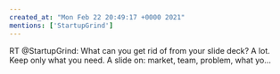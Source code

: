 ```yaml
---
created_at: "Mon Feb 22 20:49:17 +0000 2021"
mentions: ['StartupGrind']
---
```


RT @StartupGrind: What can you get rid of from your slide deck? A lot. Keep only what you need. A slide on: 
market, team, problem, what yo…